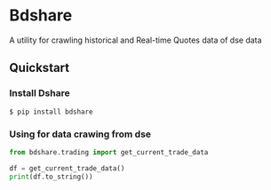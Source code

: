 # Bdshare
A utility for crawling historical and Real-time Quotes data of dse data

## Quickstart

### Install Dshare

```
$ pip install bdshare
```

### Using for data crawing from dse

```python
from bdshare.trading import get_current_trade_data

df = get_current_trade_data()
print(df.to_string())
```